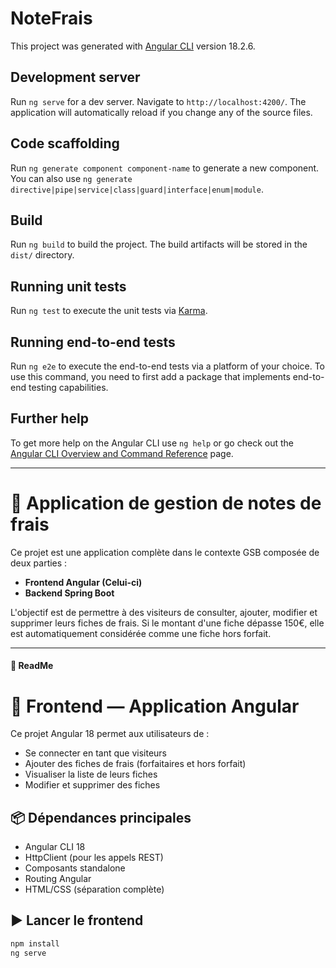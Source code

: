 # NoteFrais

This project was generated with [Angular CLI](https://github.com/angular/angular-cli) version 18.2.6.

## Development server

Run `ng serve` for a dev server. Navigate to `http://localhost:4200/`. The application will automatically reload if you change any of the source files.

## Code scaffolding

Run `ng generate component component-name` to generate a new component. You can also use `ng generate directive|pipe|service|class|guard|interface|enum|module`.

## Build

Run `ng build` to build the project. The build artifacts will be stored in the `dist/` directory.

## Running unit tests

Run `ng test` to execute the unit tests via [Karma](https://karma-runner.github.io).

## Running end-to-end tests

Run `ng e2e` to execute the end-to-end tests via a platform of your choice. To use this command, you need to first add a package that implements end-to-end testing capabilities.

## Further help

To get more help on the Angular CLI use `ng help` or go check out the [Angular CLI Overview and Command Reference](https://angular.dev/tools/cli) page.


__________________________________________________________________________________________________________________________________

# 💼 Application de gestion de notes de frais

Ce projet est une application complète dans le contexte GSB composée de deux parties :

- **Frontend Angular (Celui-ci)**
- **Backend Spring Boot**

L'objectif est de permettre à des visiteurs de consulter, ajouter, modifier et supprimer leurs fiches de frais. Si le montant d'une fiche dépasse 150€, elle est automatiquement considérée comme une fiche hors forfait.

---

#### 📁 ReadMe
# 🎨 Frontend — Application Angular

Ce projet Angular 18 permet aux utilisateurs de :

- Se connecter en tant que visiteurs
- Ajouter des fiches de frais (forfaitaires et hors forfait)
- Visualiser la liste de leurs fiches
- Modifier et supprimer des fiches

## 📦 Dépendances principales

- Angular CLI 18
- HttpClient (pour les appels REST)
- Composants standalone
- Routing Angular
- HTML/CSS (séparation complète)

## ▶️ Lancer le frontend

```bash
npm install
ng serve

